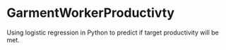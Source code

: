 # GarmentWorkerProductivty
Using logistic regression in Python to predict if target productivity will be met.
